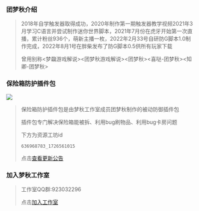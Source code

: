 ### 团梦秋介绍
 > 2018年自学触发器取得成功，2020年制作第一期触发器教学视频2021年3月学习C语言并尝试制作迷你世界脚本，2021年7月份在虎牙开始第一次直播，累计粉丝936个，萌新主播一枚，2022年2月33号自研防G脚本1.0制作完成，2022年8月1号在胖柴发布了防G脚本0.5供所有玩家下载
 > 
 > 曾用别称<梦飝游戏解说><团梦秋游戏解说><团梦秋><喜哒-团梦秋><知卿-团梦秋>
### 保险箱防护插件包
![](https://tuanmengqiu.cn/studio/bxxfh/img/icon.png)
> 保险箱防护插件包是由梦秋工作室成员团梦秋制作的被动防御插件包
>
> 插件包专门解决保险箱能被拆、利用bug刷物品、利用bug卡房问题
>
> 下方为资源工坊id
> ``` 资源工坊id
> 636968783_1726561015
> ```
>
> 点击[查看更新公告](https://tuanmengqiu.cn/studio/bxxfh/)

### 加入梦秋工作室
> 工作室QQ群:923032296
>
> 点击[加入工作室](https://qm.qq.com/q/NLOSp2JjeU)



<!DOCTYPE html>
<html lang="zh">
<head>
    <meta charset="utf-8">
    <title>团梦秋赛事</title>
    <link rel="shortcut icon" href="https:\\tuanmengqiu.cn\static\picture\a4Vyng.jpg" type="image/x-icon">
    <link rel="bookmark" href="https:\\tuanmengqiu.cn\static\picture\a4Vyng.jpg">
    <link href="static/css/qiuqiu.css" rel="stylesheet" type="text/css">
    <link href="static/css/styles.css" rel="stylesheet">
        <style>
        .lbt {
            margin: 0;
            font-family: Arial, sans-serif;
            display: flex;
            justify-content: center;
            align-items: center;
            height: 450vh;
        }
        .outer-shell {
            position: relative;
            width: 90%;
            max-width: 1000px;
            padding: 20px;
            background-image: url('https://tuanmengqiu.cn/cx/img/bj.png'); /* 外壳背景图片 */
            background-size: cover;
            background-position: center;
            border-radius: 15px;
            box-shadow: 0 4px 8px rgba(0, 0, 0, 0.2);
        }

        .slider {
            position: relative;
            overflow: hidden;
            border-radius: 10px;
        }

        .slides {
            display: flex;
            transition: transform 0.6s ease-in-out;
        }

        .slides img {
            width: 100%;
            height: auto;
            border-radius: 10px;
        }

        button {
            position: absolute;
            top: 50%;
            background-color: rgba(0, 0, 0, 0.6);
            color: white;
            border: none;
            padding: 10px 20px;
            cursor: pointer;
            font-size: 24px;
            border-radius: 50%;
            transform: translateY(-50%);
            transition: background-color 0.3s ease;
            z-index: 10;
        }

        button:hover {
            background-color: rgba(0, 0, 0, 0.8);
        }

        .prev {
            left: 10px;
        }

        .next {
            right: 10px;
        }

        .dots {
            text-align: center;
            position: absolute;
            bottom: 15px;
            width: 100%;
            display: flex;
            justify-content: center;
            gap: 10px;
            z-index: 10;
        }

        .dot {
            display: inline-block;
            width: 12px;
            height: 12px;
            background-color: #bbb;
            border-radius: 50%;
            cursor: pointer;
            transition: background-color 0.3s ease;
        }

        .dot.active {
            background-color: #717171;
        }
        
    </style>
</head>
<body>
    <div class="lbt">
        <div class="outer-shell">
        <div class="slider">
            <div class="slides">
                <img src="images/image1.jpg" alt="Image 1">
                <!-- 可以继续添加更多图片 -->
            </div>
            <button class="prev">‹</button>
            <button class="next">›</button>
            <div class="dots">
                <span class="dot"></span>
                <span class="dot"></span>
                <span class="dot"></span>
                <!-- 根据图片数量调整点的数量 -->
            </div>
        </div>
    </div>
</div>
    <script>
        const slides = document.querySelector('.slides');
        const images = document.querySelectorAll('.slides img');
        const dots = document.querySelectorAll('.dot');
        let index = 0;
        let interval;

        function showSlide(n) {
            if (n >= images.length) {
                index = 0;
            } else if (n < 0) {
                index = images.length - 1;
            } else {
                index = n;
            }
            slides.style.transform = `translateX(${-index * 100}%)`;
            updateDots();
        }

        function updateDots() {
            dots.forEach((dot, i) => {
                dot.classList.toggle('active', i === index);
            });
        }

        function startAutoSlide() {
            interval = setInterval(() => {
                showSlide(index + 1);
            }, 3000); // 每3秒自动切换
        }

        function stopAutoSlide() {
            clearInterval(interval);
        }

        document.querySelector('.next').addEventListener('click', () => {
            showSlide(index + 1);
            stopAutoSlide(); // 点击按钮时停止自动轮播
            startAutoSlide(); // 重新启动自动轮播
        });

        document.querySelector('.prev').addEventListener('click', () => {
            showSlide(index - 1);
            stopAutoSlide(); // 点击按钮时停止自动轮播
            startAutoSlide(); // 重新启动自动轮播
        });

        dots.forEach((dot, i) => {
            dot.addEventListener('click', () => {
                showSlide(i);
                stopAutoSlide(); // 点击点时停止自动轮播
                startAutoSlide(); // 重新启动自动轮播
            });
        });

        // Initial setup
        showSlide(index);
        startAutoSlide();
    </script>
    
        <div class="part part6" id="page6">
            <div class="part6-con">
                <div class="part6-li">
                    <a href="https://www.huya.com/27644739" target="_blank">
                    <img src="static/picture/code-hy.png">
                    <p>虎牙直播</p>
                    </a>
                </div>
                <div class="part6-li">
                    <a href="https://space.bilibili.com/1447502167" target="_blank">
                    <img src="static/picture/code-bl.png">
                    <p>哔哩哔哩</p>
                    </a>
                </div>
                <div class="part6-li">
                    <a href="https://www.ixigua.com/home/607360094052119" target="_blank">
                    <img src="static/picture/code-xg.png">
                    <p>西瓜视频</p>
                    </a>
                </div>
                <div class="part6-li">
                    <div class="qq-link">
                        <a href="http://qm.qq.com/cgi-bin/qm/qr?_wv=1027&k=7XMNoKnFRK-g6h9JRGLXAsxIST7O1gpj&authKey=cNo0LMLOanR%2FUimIfgcIedpGfGheVcRJOYrVTUfBNURLWxdvWH3Kq0fnkUG05xTr&noverify=0&group_code=124605944"target="_blank" onclick="PTTSendClick('btn','link1','迷你比赛群');">124605944</a>
                    </div>
                    <p>比赛QQ群</p>
                </div>
            </div>
        </div>




    <div class="copyright">
        <div class="container">
            <div class="row">
                <div class="col-lg-12">
                    <p style="color: #dfe5ec;margin-bottom:0rem">团梦秋微赛事</p>
                    <p class="p-small">Copyright &copy; 2024 <a href="https://tuanmengqiu.cn/"target="_blank"</a>梦秋工作室MengQiu Studio</a><!--丨--><a href="https://beian.miit.gov.cn/" target="_blank" rel="noreferrer"><!--ICP备案：吉xxxxxx号-x--></a></p>
                </div> <!-- end of col -->
            </div> <!-- enf of row -->
        </div> <!-- end of container -->
    </div> <!-- end of copyright --> 
    <!-- end of copyright -->
    <!-- Scripts -->

    <!--鼠标样式-->
    <img class="mouse" src="img/logo.png" alt="">
    <script src="static/js/mouse.js"></script>
    <link href="static/css/mouse.css" rel="stylesheet">

    <!--网页黑白-->
  <!--
    <link href="static/css/heibai.css" rel="stylesheet">
  -->
    <script src="static/js/huaban.js"></script><!--花瓣效果-->
<audio src="static/picture/1.mp3" loop="loop" autoplay="autoplay"></audio>
</body>
</html>

